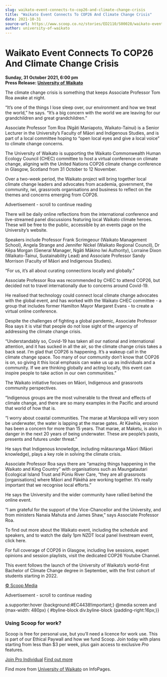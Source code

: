 ```yaml
---
slug: waikato-event-connects-to-cop26-and-climate-change-crisis
title: "Waikato Event Connects To COP26 And Climate Change Crisis"
date: 2021-10-31
source-url: https://www.scoop.co.nz/stories/ED2110/S00028/waikato-event-connects-to-cop26-and-climate-change-crisis.htm
author: university-of-waikato
---
```

Waikato Event Connects To COP26 And Climate Change Crisis
=========================================================

**Sunday, 31 October 2021, 6:00 pm**  
**Press Release: [University of Waikato](https://info.scoop.co.nz/University_of_Waikato)**

The climate change crisis is something that keeps Associate Professor Tom Roa awake at night.

“It’s one of the things I lose sleep over, our environment and how we treat the world,” he says. “It’s a big concern with the world we are leaving for our grandchildren and great grandchildren.”

Associate Professor Tom Roa (Ngāti Maniapoto, Waikato-Tainui) is a Senior Lecturer in the University’s Faculty of Māori and Indigenous Studies, and is part of a local committee hoping to “open local eyes and give a local voice” to climate change concerns.

The University of Waikato is supporting the Waikato Commonwealth Human Ecology Council (CHEC) committee to host a virtual conference on climate change, aligning with the United Nations COP26 climate change conference in Glasgow, Scotland from 31 October to 12 November.

Over a two-week period, the Waikato project will bring together local climate change leaders and advocates from academia, government, the community, iwi, grassroots organisations and business to reflect on the themes and concerns emerging from COP26.

Advertisement - scroll to continue reading





There will be daily online reflections from the international conference and live-streamed panel discussions featuring local Waikato climate heroes. These will be free to the public, accessible by an events page on the University’s website.

Speakers include Professor Frank Scrimgeour (Waikato Management School), Angela Strange and Jennifer Nickel (Waikato Regional Council), Dr Kēpa Morgan (General Manager, Ngāti Mākino Iwi Authority), Lorraine Dixon (Waikato-Tainui, Sustainability Lead) and Associate Professor Sandy Morrison (Faculty of Māori and Indigenous Studies).

“For us, it’s all about curating connections locally and globally.”

Associate Professor Roa was recommended by CHEC to attend COP26, but decided not to travel internationally due to concerns around Covid-19.

He realised that technology could connect local climate change advocates with the global event, and has worked with the Waikato CHEC committee - a group that includes former Hamilton Mayor Margaret Evans - to create a virtual online conference.

Despite the challenges of fighting a global pandemic, Associate Professor Roa says it is vital that people do not lose sight of the urgency of addressing the climate change crisis.

“Understandably so, Covid-19 has taken all our national and international attention, and it has sucked in all the air, so the climate change crisis takes a back seat. I’m glad that COP26 is happening. It’s a wakeup call in the climate change space. Too many of our community don’t know that COP26 is on, so giving it this local emphasis can wake us up as individuals and a community. If we are thinking globally and acting locally, this event can inspire people to take action in our own communities.”

The Waikato initiative focuses on Māori, Indigenous and grassroots community perspectives.

“Indigenous groups are the most vulnerable to the threat and effects of climate change, and there are so many examples in the Pacific and around that world of how that is.

“I worry about coastal communities. The marae at Marokopa will very soon be underwater, the water is lapping at the marae gates. At Kāwhia, erosion has been a concern for more than 15 years. That marae, at Maketu, is also in danger in the next 20 years of being underwater. These are people’s pasts, presents and futures under threat.”

He says that Indigenous knowledge, including mātauranga Māori (Māori knowledge), plays a key role in solving the climate crisis.

Associate Professor Roa says there are “amazing things happening in the Waikato and King Country” with organisations such as Maungatautari Ecological Island Trust and Pūniu River Care, “they are all grassroots \[organisations\] where Māori and Pākēhā are working together. It’s really important that we recognise local efforts.”

He says the University and the wider community have rallied behind the online event.

“I am grateful for the support of the Vice-Chancellor and the University, and from ministers Nanaia Mahuta and James Shaw,” says Associate Professor Roa.

To find out more about the Waikato event, including the schedule and speakers, and to watch the daily 1pm NZDT local panel livestream event, click here.

For full coverage of COP26 in Glasgow, including live sessions, expert opinions and session playlists, visit the dedicated COP26 Youtube Channel.

This event follows the launch of the University of Waikato’s world-first Bachelor of Climate Change degree in September, with the first cohort of students starting in 2022.

[© Scoop Media](http://www.scoop.co.nz/about/terms.html)  

Advertisement - scroll to continue reading



a.supporter:hover {background:#EC4438!important;} @media screen and (max-width: 480px) { #byline-block div.byline-block {padding-right:16px;}}

### Using Scoop for work?

Scoop is free for personal use, but you’ll need a licence for work use. This is part of our Ethical Paywall and how we fund Scoop. Join today with plans starting from less than $3 per week, plus gain access to exclusive _Pro_ features.  
  
[Join Pro Individual](https://pro.scoop.co.nz/Individual/?from=ProIn24) [Find out more](https://pro.scoop.co.nz/using-scoop-for-work/?from=ProIn24)

Find more from [University of Waikato](https://info.scoop.co.nz/University_of_Waikato) on InfoPages.